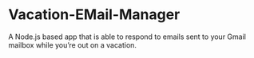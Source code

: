# Vacation-EMail-Manager
A Node.js based app that is able to respond to emails sent to your Gmail mailbox while you’re out on a vacation.
